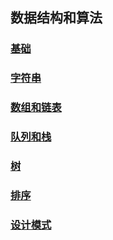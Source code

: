 ## 数据结构和算法

### [基础](./基础/)

### [字符串](./字符串/)

### [数组和链表](./数组和链表/)

### [队列和栈](./队列和栈/)

### [树](./树/)

### [排序](./排序/)

### [设计模式](./设计模式/)
